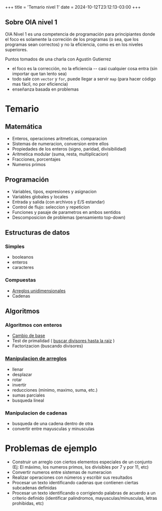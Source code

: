 +++
title = 'Temario nivel 1'
date = 2024-10-12T23:12:13-03:00
+++

## Sobre OIA nivel 1

OIA Nivel 1 es una competencia de programación para principiantes donde el foco
es solamente la correción de los programas (o sea, que los programas sean
correctos) y no la eficiencia, como es en los niveles superiores.

Puntos tomados de una charla con Agustín Gutierrez

- el foco es la corrección, no la eficiencia -- casi cualquier cosa entra (sin
  importar que tan lento sea)
- todo sale con `vector` y `for`, puede llegar a servir `map` (para hacer código
  mas fácil, no por eficiencia)
- enseñanza basada en problemas

# Temario

## Matemática

- Enteros, operaciones aritmeticas, comparacion
- Sistemas de numeracion, conversion entre ellos
- Propiedades de los enteros (signo, paridad, divisibilidad)
- Aritmetica modular (suma, resta, multiplicacion)
- Fracciones, porcentajes
- Numeros primos

## Programación

- Variables, tipos, expresiones y asignacion
- Variables globales y locales
- Entrada y salida (con archivos y E/S estandar)
- Control de flujo: seleccion y repeticion
- Funciones y pasaje de parametros en ambos sentidos
- Descomposicion de problemas (pensamiento top-down)

## Estructuras de datos

### Simples

- booleanos
- enteros
- caracteres

### Compuestas

- [Arreglos unidimensionales]( arreglos )
- Cadenas

## Algoritmos

### Algoritmos con enteros

- [Cambio de base]( cambio-de-base )
- Test de primalidad ( [buscar divisores hasta la raiz](primalidad-sqrt) )
- Factorizacion (buscando divisores)

### [Manipulacion de arreglos]( arreglos )

- llenar
- desplazar
- rotar
- invertir
- reducciones (minimo, maximo, suma, etc.)
- sumas parciales
- busqueda lineal

### Manipulacion de cadenas

- busqueda de una cadena dentro de otra
- convertir entre mayusculas y minusculas

# Problemas de ejemplo

- Construir un arreglo con ciertos elementos especiales de un conjunto (Ej: El
  máximo, los numeros primos, los divisibles por 7 y por 11, etc)
- Convertir numeros entre sistemas de numeracion
- Realizar operaciones con números y escribir sus resultados
- Procesar un texto identificando cadenas que contienen ciertas subcadenas
  definidas
- Procesar un texto identificando o corrigiendo palabras de acuerdo a un
  criterio definido (identificar palindromos, mayusculas/minusculas, letras
  prohibidas, etc)
